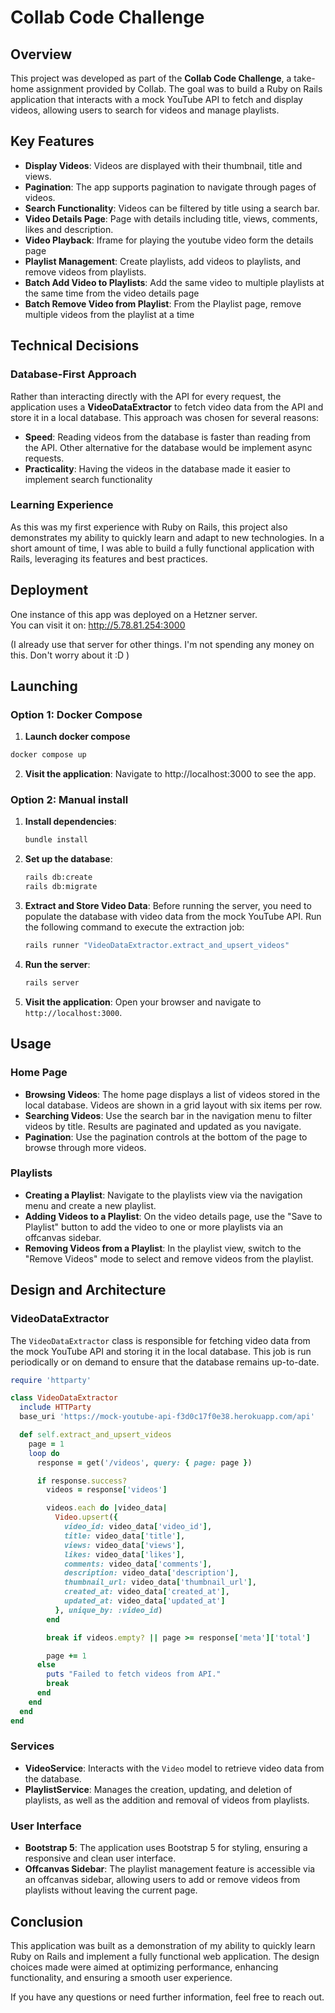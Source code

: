 # Collab Code Challenge

## Overview

This project was developed as part of the **Collab Code Challenge**, a take-home assignment provided by Collab. The goal was to build a Ruby on Rails application that interacts with a mock YouTube API to fetch and display videos, allowing users to search for videos and manage playlists.

## Key Features

- **Display Videos**: Videos are displayed with their thumbnail, title and views.
- **Pagination**: The app supports pagination to navigate through pages of videos.
- **Search Functionality**: Videos can be filtered by title using a search bar.
- **Video Details Page**: Page with details including title, views, comments, likes and description.
- **Video Playback**: Iframe for playing the youtube video form the details page
- **Playlist Management**: Create playlists, add videos to playlists, and remove videos from playlists.
- **Batch Add Video to Playlists**: Add the same video to multiple playlists at the same time from the video details page
- **Batch Remove Video from Playlist**: From the Playlist page, remove multiple videos from the playlist at a time


## Technical Decisions

### Database-First Approach

Rather than interacting directly with the API for every request, the application uses a **VideoDataExtractor** to fetch video data from the API and store it in a local database. This approach was chosen for several reasons:

- **Speed**: Reading videos from the database is faster than reading from the API. Other alternative for the database would be implement async requests. 
- **Practicality**: Having the videos in the database made it easier to implement search functionality

### Learning Experience

As this was my first experience with Ruby on Rails, this project also demonstrates my ability to quickly learn and adapt to new technologies. In a short amount of time, I was able to build a fully functional application with Rails, leveraging its features and best practices.

## Deployment

One instance of this app was deployed on a Hetzner server.  
You can visit it on: http://5.78.81.254:3000  

(I already use that server for other things. I'm not spending any money on this. Don't worry about it :D )

## Launching

### Option 1: Docker Compose

1. **Launch docker compose**
```bash
docker compose up
```
2. **Visit the application**:
    Navigate to http://localhost:3000 to see the app.

### Option 2: Manual install


1. **Install dependencies**:
   ```bash
   bundle install
   ```

2. **Set up the database**:
   ```bash
   rails db:create
   rails db:migrate
   ```

3. **Extract and Store Video Data**:
  Before running the server, you need to populate the database with video data from the mock YouTube API. Run the following command to execute the extraction job:
   ```bash
   rails runner "VideoDataExtractor.extract_and_upsert_videos"
   ```

4. **Run the server**:
   ```bash
   rails server
   ```

5. **Visit the application**:
   Open your browser and navigate to `http://localhost:3000`.

## Usage

### Home Page

- **Browsing Videos**: The home page displays a list of videos stored in the local database. Videos are shown in a grid layout with six items per row.
- **Searching Videos**: Use the search bar in the navigation menu to filter videos by title. Results are paginated and updated as you navigate.
- **Pagination**: Use the pagination controls at the bottom of the page to browse through more videos.

### Playlists

- **Creating a Playlist**: Navigate to the playlists view via the navigation menu and create a new playlist.
- **Adding Videos to a Playlist**: On the video details page, use the "Save to Playlist" button to add the video to one or more playlists via an offcanvas sidebar.
- **Removing Videos from a Playlist**: In the playlist view, switch to the "Remove Videos" mode to select and remove videos from the playlist.

## Design and Architecture

### VideoDataExtractor

The `VideoDataExtractor` class is responsible for fetching video data from the mock YouTube API and storing it in the local database. This job is run periodically or on demand to ensure that the database remains up-to-date.

```ruby
require 'httparty'

class VideoDataExtractor
  include HTTParty
  base_uri 'https://mock-youtube-api-f3d0c17f0e38.herokuapp.com/api'

  def self.extract_and_upsert_videos
    page = 1
    loop do
      response = get('/videos', query: { page: page })

      if response.success?
        videos = response['videos']

        videos.each do |video_data|
          Video.upsert({
            video_id: video_data['video_id'],
            title: video_data['title'],
            views: video_data['views'],
            likes: video_data['likes'],
            comments: video_data['comments'],
            description: video_data['description'],
            thumbnail_url: video_data['thumbnail_url'],
            created_at: video_data['created_at'],
            updated_at: video_data['updated_at']
          }, unique_by: :video_id)
        end

        break if videos.empty? || page >= response['meta']['total']

        page += 1
      else
        puts "Failed to fetch videos from API."
        break
      end
    end
  end
end
```

### Services

- **VideoService**: Interacts with the `Video` model to retrieve video data from the database.
- **PlaylistService**: Manages the creation, updating, and deletion of playlists, as well as the addition and removal of videos from playlists.

### User Interface

- **Bootstrap 5**: The application uses Bootstrap 5 for styling, ensuring a responsive and clean user interface.
- **Offcanvas Sidebar**: The playlist management feature is accessible via an offcanvas sidebar, allowing users to add or remove videos from playlists without leaving the current page.


## Conclusion

This application was built as a demonstration of my ability to quickly learn Ruby on Rails and implement a fully functional web application. The design choices made were aimed at optimizing performance, enhancing functionality, and ensuring a smooth user experience.

If you have any questions or need further information, feel free to reach out.